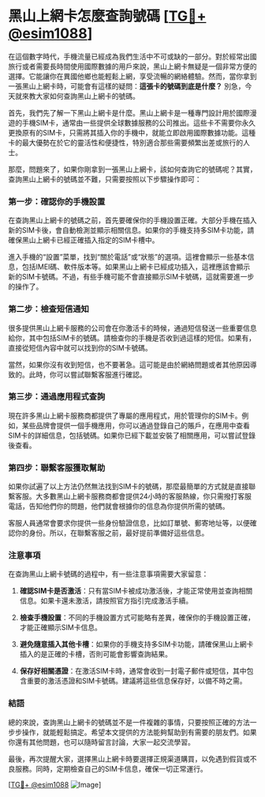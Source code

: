 # 黑山上網卡怎麼查詢號碼 [[TG💪+ @esim1088](https://t.me/s/esim1088)]

在這個數字時代，手機流量已經成為我們生活中不可或缺的一部分。對於經常出國旅行或者需要長時間使用國際數據的用戶來說，黑山上網卡無疑是一個非常方便的選擇。它能讓你在異國他鄉也能輕鬆上網，享受流暢的網絡體驗。然而，當你拿到一張黑山上網卡時，可能會有這樣的疑問：**這張卡的號碼到底是什麼？** 別急，今天就來教大家如何查詢黑山上網卡的號碼。

首先，我們先了解一下黑山上網卡是什麼。黑山上網卡是一種專門設計用於國際漫遊的手機SIM卡，通常由一些提供全球數據服務的公司推出。這些卡不需要你永久更換原有的SIM卡，只需將其插入你的手機中，就能立即啟用國際數據功能。這種卡的最大優勢在於它的靈活性和便捷性，特別適合那些需要頻繁出差或旅行的人士。

那麼，問題來了，如果你剛拿到一張黑山上網卡，該如何查詢它的號碼呢？其實，查詢黑山上網卡的號碼並不難，只需要按照以下步驟操作即可：

### 第一步：確認你的手機設置

在查詢黑山上網卡的號碼之前，首先要確保你的手機設置正確。大部分手機在插入新的SIM卡後，會自動檢測並顯示相關信息。如果你的手機支持多SIM卡功能，請確保黑山上網卡已經正確插入指定的SIM卡槽中。

進入手機的“設置”菜單，找到“關於電話”或“狀態”的選項。這裡會顯示一些基本信息，包括IMEI碼、軟件版本等。如果黑山上網卡已經成功插入，這裡應該會顯示新的SIM卡號碼。不過，有些手機可能不會直接顯示SIM卡號碼，這就需要進一步的操作了。

### 第二步：檢查短信通知

很多提供黑山上網卡服務的公司會在你激活卡的時候，通過短信發送一些重要信息給你，其中包括SIM卡的號碼。請檢查你的手機是否收到過這樣的短信。如果有，直接從短信內容中就可以找到你的SIM卡號碼。

當然，如果你沒有收到短信，也不要著急。這可能是由於網絡問題或者其他原因導致的。此時，你可以嘗試聯繫客服進行確認。

### 第三步：通過應用程式查詢

現在許多黑山上網卡服務商都提供了專屬的應用程式，用於管理你的SIM卡。例如，某些品牌會提供一個手機應用，你可以通過登錄自己的賬戶，在應用中查看SIM卡的詳細信息，包括號碼。如果你已經下載並安裝了相關應用，可以嘗試登錄後查看。

### 第四步：聯繫客服獲取幫助

如果你試遍了以上方法仍然無法找到SIM卡的號碼，那麼最簡單的方式就是直接聯繫客服。大多數黑山上網卡服務商都會提供24小時的客服熱線，你只需撥打客服電話，告知他們你的問題，他們就會根據你的信息為你提供所需的號碼。

客服人員通常會要求你提供一些身份驗證信息，比如訂單號、郵寄地址等，以便確認你的身份。所以，在聯繫客服之前，最好提前準備好這些信息。

### 注意事項

在查詢黑山上網卡號碼的過程中，有一些注意事項需要大家留意：

1. **確認SIM卡是否激活**：只有當SIM卡被成功激活後，才能正常使用並查詢相關信息。如果卡還未激活，請按照官方指引完成激活手續。
   
2. **檢查手機設置**：不同的手機設置方式可能略有差異，確保你的手機設置正確，才能正確顯示SIM卡信息。

3. **避免隨意插入其他卡槽**：如果你的手機支持多SIM卡功能，請確保黑山上網卡插入的是正確的卡槽，否則可能會影響查詢結果。

4. **保存好相關憑證**：在激活SIM卡時，通常會收到一封電子郵件或短信，其中包含重要的激活憑證和SIM卡號碼。建議將這些信息保存好，以備不時之需。

### 結語

總的來說，查詢黑山上網卡的號碼並不是一件複雜的事情，只要按照正確的方法一步步操作，就能輕鬆搞定。希望本文提供的方法能夠幫助到有需要的朋友們。如果你還有其他問題，也可以隨時留言討論，大家一起交流學習。

最後，再次提醒大家，選擇黑山上網卡時要選擇正規渠道購買，以免遇到假貨或不良服務。同時，定期檢查自己的SIM卡信息，確保一切正常運行。

[[TG💪+ @esim1088](https://t.me/s/esim1088) ![Image](https://i.postimg.cc/4NQfJmqS/Snipaste-2025-05-13-00-14-12.png)]